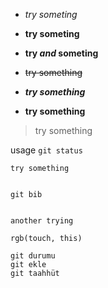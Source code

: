 - *try someting*

- **try someting**

- **try _and_ someting**

- ~~try something~~

- ***try something***

- **try something**

>try something

usage `git status`

`try something`

```

git bib

```
```

another trying

```

`rgb(touch, this)`

```
git durumu
git ekle
git taahhüt

```


